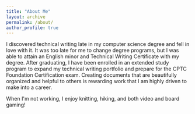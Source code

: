 ```yaml
---
title: "About Me"
layout: archive
permalink: /about/
author_profile: true
---
```


I discovered technical writing late in my computer science degree and fell in love with it. It was too late for me to change degree programs, but I was able to attain an English minor and Technical Writing Certificate with my degree. After graduating, I have been enrolled in an extended study program to expand my technical writing portfolio and prepare for the CPTC Foundation Certification exam. Creating documents that are beautifully organized and helpful to others is rewarding work that I am highly driven to make into a career.

When I'm not working, I enjoy knitting, hiking, and both video and board gaming!
